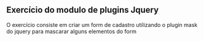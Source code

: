 ## Exercício do modulo de plugins Jquery
O exercício consiste em criar um form de cadastro utilizando o plugin mask do jquery para mascarar alguns elementos do form
